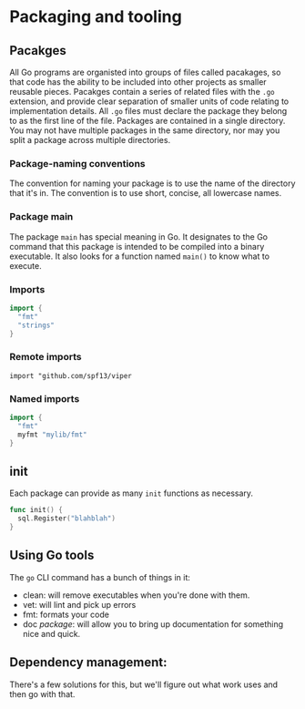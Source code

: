 # Packaging and tooling

## Pacakges

All Go programs are organisted into groups of files called pacakages, so that code has the ability to be included into other projects as smaller reusable pieces. Pacakges contain a series of related files with the `.go` extension, and provide clear separation of smaller units of code relating to implementation details. All `.go` files must declare the package they belong to as the first line of the file. Packages are contained in a single directory. You may not have multiple packages in the same directory, nor may you split a package across multiple directories.

### Package-naming conventions

The convention for naming your package is to use the name of the directory that it's in. The convention is to use short, concise, all lowercase names.

### Package main

The package `main` has special meaning in Go. It designates to the Go command that this package is intended to be compiled into a binary executable. It also looks for a function named `main()` to know what to execute.

### Imports

```go
import {
  "fmt"
  "strings"
}
```

### Remote imports

`import "github.com/spf13/viper`

### Named imports

```go
import {
  "fmt"
  myfmt "mylib/fmt"
}
```

## init

Each package can provide as many `init` functions as necessary.

```go
func init() {
  sql.Register("blahblah")
}
```

## Using Go tools

The `go` CLI command has a bunch of things in it:

- clean: will remove executables when you're done with them.
- vet: will lint and pick up errors
- fmt: formats your code
- doc _package_: will allow you to bring up documentation for something nice and quick.

## Dependency management:

There's a few solutions for this, but we'll figure out what work uses and then go with that.
